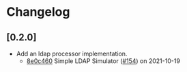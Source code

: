 # Changelog

## \[0.2.0]

- Add an ldap processor implementation.
  - [8e0c460](https://github.com/thefrontside/simulacrum/commit/8e0c4608c40243f15299eede6c3539bb1b82ff87) Simple LDAP Simulator ([#154](https://github.com/thefrontside/simulacrum/pull/154)) on 2021-10-19
